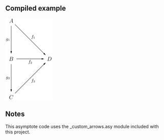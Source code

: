 Compiled example
----------------
![Example](Commutative_Diagram_002.png)

Notes
-----
This asymptote code uses the _custom_arrows.asy module included with this project.

